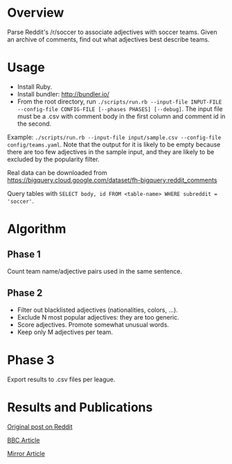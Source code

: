 # Overview
Parse Reddit's /r/soccer to associate adjectives with soccer teams.
Given an archive of comments, find out what adjectives best describe teams.

# Usage
* Install Ruby.
* Install bundler: http://bundler.io/
* From the root directory, run ``./scripts/run.rb --input-file INPUT-FILE --config-file CONFIG-FILE [--phases PHASES] [--debug]``. The input file must be a .csv with comment body in the first column and comment id in the second.

Example: ``./scripts/run.rb --input-file input/sample.csv --config-file config/teams.yaml``. Note that the output for it is likely to be empty because there are too few adjectives in the sample input, and they are likely to be excluded by the popularity filter.

Real data can be downloaded from https://bigquery.cloud.google.com/dataset/fh-bigquery:reddit_comments

Query tables with ``SELECT body, id FROM <table-name> WHERE subreddit = 'soccer'``.

# Algorithm
## Phase 1
Count team name/adjective pairs used in the same sentence.

## Phase 2
* Filter out blacklisted adjectives (nationalities, colors, ...).
* Exclude N most popular adjectives: they are too generic.
* Score adjectives. Promote somewhat unusual words.
* Keep only M adjectives per team.

# Phase 3
Export results to .csv files per league.

# Results and Publications
[Original post on Reddit](https://www.reddit.com/r/soccer/comments/6mb6le/dominant_bayern_diving_barcelona_the_world/)

[BBC Article](http://www.bbc.co.uk/bbcthree/item/27f450f4-007e-4dff-82dc-604cf03c644e)

[Mirror Article](http://www.mirror.co.uk/sport/football/news/premier-league-three-words-arsenal-10770830)
